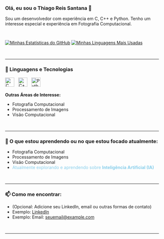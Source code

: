 

<br/>

### Olá, eu sou o Thiago Reis Santana 👋

Sou um desenvolvedor com experiência em C, C++ e Python. Tenho um interesse especial e experiência em Fotografia Computacional.

<br/>

[![Minhas Estatísticas do GitHub](https://github-readme-stats.vercel.app/api?username=ThiagoReis1&show_icons=true&theme=radical&rank_icon=github&hide_border=true)](https://github.com/anuraghazra/github-readme-stats)
[![Minhas Linguagens Mais Usadas](https://github-readme-stats.vercel.app/api/top-langs/?username=ThiagoReis1&layout=compact&theme=radical&hide_border=true)](https://github.com/anuraghazra/github-readme-stats)

<br/>

---

### 🚀 Linguagens e Tecnologias


<img
    align="left"
    alt="C"
    title="C"
    width="30px"
    style="padding-right: 10px;"
    src="https://cdn.jsdelivr.net/gh/devicons/devicon@latest/icons/c/c-original.svg"
/>
<img
    align="left"
    alt="C++"
    title="C++"
    width="30px"
    style="padding-right: 10px;"
    src="https://cdn.jsdelivr.net/gh/devicons/devicon@latest/icons/cplusplus/cplusplus-original.svg"
/>
<img
    align="left"
    alt="Python"
    title="Python"
    width="30px"
    style="padding-right: 10px;"
    src="https://cdn.jsdelivr.net/gh/devicons/devicon@latest/icons/python/python-original.svg"
/>


<br/>
<br/>

**Outras Áreas de Interesse:**
- Fotografia Computacional
- Processamento de Imagens
- Visão Computacional

<br/>

---

### 🌱 O que estou aprendendo ou no que estou focado atualmente:

- Fotografia Computacional
- Processamento de Imagens
- Visão Computacional
- <span style="color:#87CEEB;"> Atualmente explorando e aprendendo sobre **Inteligência Artificial (IA)**</span>

<br/>

---

### 📫 Como me encontrar:

- (Opcional: Adicione seu LinkedIn, email ou outras formas de contato)
- Exemplo: [LinkedIn](URL_DO_SEU_LINKEDIN)
- Exemplo: Email: seuemail@example.com

<br/>

---
